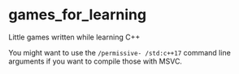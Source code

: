 # games_for_learning
Little games written while learning C++

You might want to use the `/permissive- /std:c++17` command line arguments if you want to compile those with MSVC.
